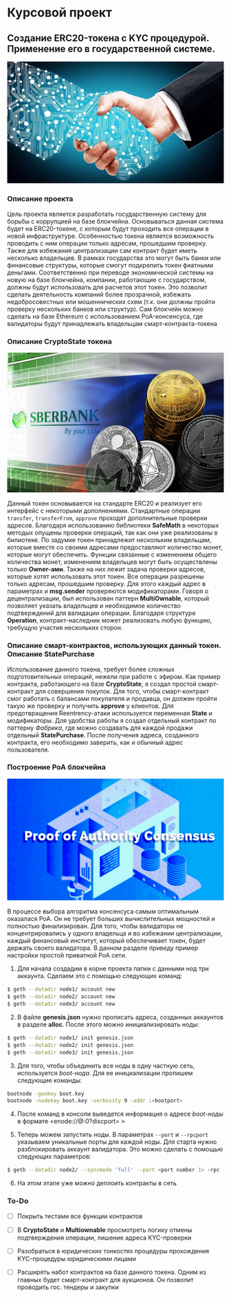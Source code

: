 # Курсовой проект 

## Создание ERC20-токена с KYC процедурой. Применение его в государственной системе.

![Alt text](/pics/intro.jpg)

### Описание проекта

Цель проекта является разработать государственную систему для борьбы с коррупцией на базе блокчейна. Основываться данная система будет на ERC20-токене, с которым будут проходить все операции в новой инфраструктуре. Особенностью токена является возможность проводить с ним операции только адресам, прошедшим проверку. Также для избежания централизации сам контракт будет иметь несколько владельцев. В рамках государства это могут быть банки или финансовые структуры, которые смогут подкрепить токен фиатными деньгами. Соответственно при переводе экономической системы на новую на базе блокчейна, компании, работающие с государством, должны будут использовать для расчетов этот токен. Это позволит сделать деятельность компаний более прозрачной, избежать недобросовестных или мошеннических схем (т.к. они должны пройти проверку нескольких банков или структур). Сам блокчейн можно сделать на базе Ethereum с использованием PoA-консенсуса, где валидаторы будут принадлежать владельцам смарт-контракта-токена

### Описание CryptoState токена

![Alt text](/pics/token.jpg)

Данный токен основывается на стандарте ERC20 и реализует его интерфейс с некоторыми дополнениями. Стандартные операции ```transfer```, ```transferFrom```, ```approve``` проходят дополнительные проверки адресов. Благодаря использованию библиотеки **SafeMath** в некоторых методых опущены проверки операций, так как они уже реализованы в билиотеке. По задумке токен принадлежит нескольким владельцам, которые вместе со своими адресами предоставляют количество монет, которые могут обеспечить. Функции связанные с изменением общего количества монет, изменением владельцев могут быть осуществлены только **Owner-ами**. Также на них лежит задача проверки адресов, которые хотят использовать этот токен. Все операции разрешены только адресам, прошедшим проверку. Для этого каждый адрес в параметрах и **msg.sender** проверяются модификаторами. Говоря о децентрализации, был использован паттерн **MultiOwnable**, который позволяет указать владельцев и необходимое количество подтверждений для валидации операции. Благодаря структуре **Operation**, контракт-наследник может реализовать любую функцию, требущую участия нескольких сторон.

### Описание смарт-контрактов, использующих данный токен. Описание StatePurchase

Использование данного токена, требует более сложных подготовительных операций, нежели при работе с эфиром. Как пример контракта, работающего на базе **CryptoState**, я создал простой смарт-контракт для совершения покупок. Для того, чтобы смарт-контракт смог работать с балансами покупателя и продавца, он должен пройти такую же проверку и получить **approve** у клиентов. Для предотвращения Reentrency-атаки используется переменная **State** и модификаторы. Для удобства работы я создал отдельный контракт по паттерну *Фабрика*, где можно создавать для каждой продажи отдельный **StatePurchase**. После получения адреса, созданного контракта, его необходимо заверить, как и обычный адрес пользователя. 

### Построение PoA блокчейна

![Alt text](/pics/poa.jpg)

В процессе выбора алгоритма консенсуса самым оптимальным оказалася PoA. Он не требует больших вычислительных мощностей и полностью финализирован. Для того, чтобы валидаторы не концентрировались у одного владельца и во избежании централизации, каждый финансовый институт, который обеспечивает токен, будет держать своего валидатора. В данном разделе приведу пример настройки простой приватной PoA сети. 

1) Для начала создадим в корне проекта папки с данными нод три аккаунта. Сделаем это с помощью следующих команд:

```sh
$ geth --datadir node1/ account new 
$ geth --datadir node2/ account new 
$ geth --datadir node3/ account new
```
2) В файле **genesis.json** нужно прописать адреса, созданных аккаунтов в разделе **alloc**. После этого можно инициализировать ноды:

```sh
$ geth --datadir node1/ init genesis.json
$ geth --datadir node2/ init genesis.json
$ geth --datadir node3/ init genesis.json
```

3) Для того, чтобы объединить все ноды в одну частную сеть, используется *boot-нода*. Для ее инициализации пропишем следующие команды:

```sh
bootnode -genkey boot.key
bootnode -nodekey boot.key -verbosity 9 -addr :<bootport>
```
4) После команд в консоли выведется информация о адресе *boot-ноды* в формате <enode://<Identifier>@<IP-address>:0?discport= <bootport> >

5) Теперь можем запустить ноды. В параметрах ```--port``` и ```--rpcport``` указываем уникальные порты для каждой ноды. Для старта нужно разблокировать аккаунт валидатора. Это можно сделать с помощью следующих параметров:

```sh
$ geth --datadir node2/ --syncmode 'full' --port <port number 1> -rpc --bootnodes "адресс boot-ноды, выведенный в пункте 4" --rpcport <port number 2> --mine --unlock <аккаунт валидатора> --allow-insecure-unlock
```
6) На этом этапе уже можно деплоить контракты в сеть
### To-Do
- [ ] Покрыть тестами все функции контрактов
- [ ] В **CryptoState** и **Multiownable** просмотреть логику отмены подтверждения операции, лишение адреса KYC-проверки
- [ ] Разобраться в юридических тонкостях процедуры прохождения KYC-процедуры юридическими лицами
- [ ] Расширять набот контрактов на базе данного токена. Одним из главных будет смарт-контракт для аукционов. Он позволит проводить гос. тендеры и закупки


